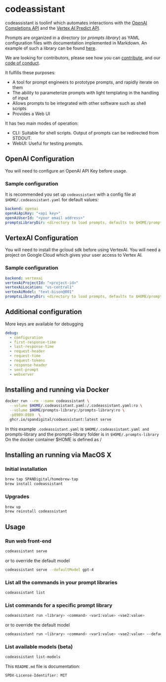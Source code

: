 # codeassistant

codeassistant is toolinf which automates interactions with the
[OpenAI Completions API](https://platform.openai.com/docs/api-reference/completions) and
the [Vertex AI Predict API](https://cloud.google.com/vertex-ai/docs/predictions/get-predictions).

Prompts are organized in a directory (or _prompts library_) as YAML configuration files with documentation implemented
in Markdown.
An example of such a library can be found [here](https://github.com/SPANDigital/prompts-library).

We are looking for contributors, please see how you can [contribute](CONTRIBUTING.md), and our [code of conduct](CODE_OF_CONDUCT.md).

It fulfills these purposes:

- A tool for prompt engineers to prototype prompts, and rapidly iterate on them
- The ability to parameterize prompts with light templating in the handling of input
- Allows prompts to be integrated with other software such as shell scripts
- Provides a Web UI

It has two main modes of operation:

- CLI: Suitable for shell scripts. Output of prompts can be redirected from STDOUT.
- WebUI: Useful for testing prompts.

## OpenAI Configuration

You will need to configure an OpenAI API Key before usage.

### Sample configuration

It is recommended you set up `codeassistant` with a config file at `$HOME/.codeassistant.yaml` for default values:

```yaml
backend: openai
openAiApiKey: "<api key>"
openAiUserId: "<your email address>"
promptsLibraryDir: <directory to load prompts, defaults to $HOME/prompts-library>
```

## VertexAI Configuration

You will need to install the gcloud sdk before using VertexAI.
You will need a project on Google Cloud which gives your user access to Vertex AI.

### Sample configuration

```yaml
backend: vertexai
vertexAiProjectId: "<project-id>"
vertexAiLocation: "us-central1"
vertexAiModel: "text-bison@001"
promptsLibraryDir: <directory to load prompts, defaults to $HOME/prompts-library>
```

## Additional configuration

More keys are available for debugging

```yaml
debug:
  - configuration
  - first-response-time
  - last-response-time
  - request-header
  - request-time
  - request-tokens
  - response-header
  - sent-prompt
  - webserver
```

## Installing and running via Docker

```bash
docker run --rm --name codeassistant \
  --volume $HOME/.codeassistant.yaml:/.codeassistant.yaml:ro \
  --volume $HOME/prompts-library:/prompts-library:ro \
  -p8989:8989  \
  ghcr.io/spandigital/codeassistant:latest serve
```

In this example `.codeassistant.yaml` is `$HOME/.codeassistant.yaml and`
prompts-library and the prompts-library folder is in `$HOME/.prompts-library`
On the docker container $HOME is defined as /

## Installing an running via MacOS X

### Initial installation

```bash
brew tap SPANDigital/homebrew-tap
brew install codeassistant
```

### Upgrades

```bash
brew up
brew reinstall codeassistant
```

## Usage

### Run web front-end

```bash
codeassistant serve
```

or to override the default model

```bash
codeassistant serve --defaultModel gpt-4
```

### List all the commands in your prompt libraries

```bash
codeassistant list
```

### List commands for a specific prompt library

```bash
codeassistant run <library> <command> <var1:value> <vae2:value>
```

or to override the default model

```bash
codeassistant run <library> <command> <var1:value> <vae2:value> --defaultModel gpt-4
```

### List available  models (beta)

```bash
codeassistant list-models
```


This `README.md` file is documentation:

`SPDX-License-Identifier: MIT`
